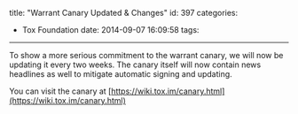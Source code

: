 title: "Warrant Canary Updated & Changes"
id: 397
categories:
  - Tox Foundation
date: 2014-09-07 16:09:58
tags:
---

To show a more serious commitment to the warrant canary, we will now be updating it every two weeks. The canary itself will now contain news headlines as well to mitigate automatic signing and updating.

You can visit the canary at [https://wiki.tox.im/canary.html](https://wiki.tox.im/canary.html)
